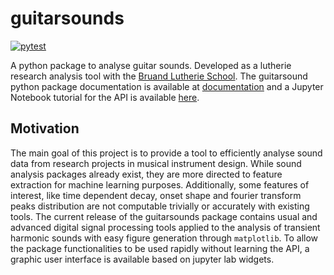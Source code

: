 # guitarsounds

[![pytest](https://github.com/olivecha/guitarsounds/actions/workflows/python-app.yml/badge.svg)](https://github.com/olivecha/guitarsounds/actions/workflows/python-app.yml) 

A python package to analyse guitar sounds. Developed as a lutherie research analysis tool with the [Bruand Lutherie School](https://bruand.com/). 
The guitarsound python package documentation is available at [documentation](https://olivecha.github.io/guitarsounds/guitarsounds.html) and a Jupyter Notebook tutorial for the API is available [here](https://github.com/olivecha/guitarsounds/blob/JOSS-Paper/docs/API_Tutorial.ipynb).

## Motivation

The main goal of this project is to provide a tool to efficiently analyse sound data from research projects in musical instrument design. While sound analysis packages already exist, they are more directed to feature extraction for machine learning purposes. Additionally, some features of interest, like time dependent decay, onset shape and fourier transform peaks distribution are not computable trivially or accurately with existing tools. The current release of the guitarsounds package contains usual and advanced digital signal processing tools applied to the analysis of transient harmonic sounds with easy figure generation through `matplotlib`. To allow the package functionalities to be used rapidly without learning the API, a graphic user interface is available based on jupyter lab widgets.
